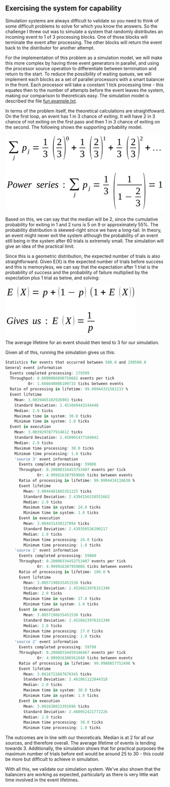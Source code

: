 ## Exercising the system for capability
Simulation systems are always difficult to validate so you need to think of some difficult problems to solve for which you know the answers. So the challenge I threw out was to simulate a system that randomly distributes an incoming event to 1 of 3 processing blocks. One of those blocks will terminate the event after processing. The other blocks will return the event back to the distributor for another attempt.

For the implementation of this problem as a simulation model, we will make this more complex by having three event generators in parallel, and using the processor source operation to differentiate between termination and return to the start. To reduce the possibility of waiting queues, we will implement each blocks as a set of parallel processors with a smart balancer in the front. Each processor will take a constant 1 tick processing time - this equates then to the number of attempts before the event leaves the system, making our comparison to theoreticals easy. The simulation model is described the file [fun.example.txt](https://github.com/BandedHawk/system-simulator/blob/master/src/test/data/fun.example.txt).

In terms of the problem itself, the theoretical calculations are straightfoward. On the first loop, an event has 1 in 3 chance of exiting. It will have 2 in 3 chance of not exiting on the first pass and then 1 in 3 chance of exiting on the second. The following shows the supporting prbability model.

![alt text](https://github.com/BandedHawk/system-simulator/blob/master/src/main/doc/images/probability-simulation.png "Probability calculations")

Based on this, we can say that the median will be 2, since the cumulative probability for exiting in 1 and 2 runs is 5 on 9 or approximately 55%. The probability distribution is skewed-right since we have a long-tail. In theory, an event might never exit the system although the probability of an event still being in the system after 60 trials is extremely small. The simulation will give an idea of the practical limit.

Since this is a geometric distribution, the expected number of trials is also straightforward. Given E(X) is the expected number of trials before success and this is memoryless, we can say that the expectation after 1 trial is the probability of success and the probability of failure multiplied by the expectation plus 1 trial as below, and solving:

![alt text](https://github.com/BandedHawk/system-simulator/blob/master/src/main/doc/images/expectation-probability.png "Expectation calculation")

The average lifetime for an event should then tend to 3 for our simulation.

Given all of this, running the simulation gives us this:
```R
Statistics for events that occurred between 500.0 and 299500.0
General event information
  Events completed processing: 179399
  Throughput: 0.6000066890750682 events per tick
          Or: 1.666648086109733 ticks between events
  Ratio of processing in lifetime: 99.99944331561233 %
  Event lifetime
    Mean: 3.0039465102926983 ticks
    Standard Deviation: 2.451049443244448
    Median: 2.0 ticks
    Maximum time in system: 30.0 ticks
    Minimum time in system: 1.0 ticks
  Event in execution
    Mean: 3.0039297877914612 ticks
    Standard Deviation: 2.450991477104942
    Median: 2.0 ticks
    Maximum time processing: 30.0 ticks
    Minimum time processing: 1.0 ticks
    'source 3' event information
      Events completed processing: 59800
      Throughput: 0.20000334453753407 events per tick
              Or: 4.999916387959866 ticks between events
      Ratio of processing in lifetime: 99.9994434116638 %
      Event lifetime
        Mean: 3.0044481605351225 ticks
        Standard Deviation: 2.4394156310551662
        Median: 2.0 ticks
        Maximum time in system: 24.0 ticks
        Minimum time in system: 1.0 ticks
      Event in execution
        Mean: 3.004431438127094 ticks
        Standard Deviation: 2.439350536200217
        Median: 2.0 ticks
        Maximum time processing: 24.0 ticks
        Minimum time processing: 1.0 ticks
    'source 1' event information
      Events completed processing: 59800
      Throughput: 0.20000334453753407 events per tick
              Or: 4.999916387959866 ticks between events
      Ratio of processing in lifetime: 100.0 %
      Event lifetime
        Mean: 3.0057190635451536 ticks
        Standard Deviation: 2.4526623976151396
        Median: 2.0 ticks
        Maximum time in system: 27.0 ticks
        Minimum time in system: 1.0 ticks
      Event in execution
        Mean: 3.0057190635451536 ticks
        Standard Deviation: 2.4526623976151396
        Median: 2.0 ticks
        Maximum time processing: 27.0 ticks
        Minimum time processing: 1.0 ticks
    'source 2' event information
      Events completed processing: 59799
      Throughput: 0.20000334459346467 events per tick
              Or: 4.999916386561648 ticks between events
      Ratio of processing in lifetime: 99.9988857752498 %
      Event lifetime
        Mean: 3.0016722687670345 ticks
        Standard Deviation: 2.461061122044318
        Median: 2.0 ticks
        Maximum time in system: 30.0 ticks
        Minimum time in system: 1.0 ticks
      Event in execution
        Mean: 3.001638823391696 ticks
        Standard Deviation: 2.460952421772226
        Median: 2.0 ticks
        Maximum time processing: 30.0 ticks
        Minimum time processing: 1.0 ticks

```
The outcomes are in line with our theoreticals. Median is at 2 for all our sources, and therefore overall. The average lifetime of events is tending towards 3. Additionally, the simulation shows that for practical purposes the maximum number of trials before exit would be around 25 to 30 - this could be more but difficult to achieve in simulation.

With all this, we validate our simulation system. We've also shown that the balancers are working as expected, particularly as there is very little wait time involved in the event lifetimes.